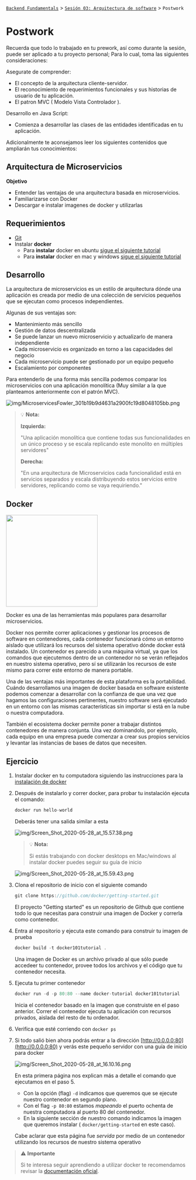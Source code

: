 [`Backend Fundamentals`](../../README.md) > [`Sesión 03: Arquitectura de software`](../README.md) > `Postwork`

# Postwork

Recuerda que todo lo trabajado en tu prework, así como durante la sesión, puede ser aplicado a tu proyecto personal; Para lo cual, toma las siguientes consideraciones:

Asegurate de comprender: 

- El concepto de la arquitectura cliente-servidor.
- El reconocimiento de requerimientos funcionales y sus historias de usuario de tu aplicación.
- El patron MVC ( Modelo Vista Controlador ).

Desarrollo en Java Script:
- Comienza a desarrollar las clases de las entidades identificadas en tu aplicación.

Adicionalmente te aconsejamos leer los siguientes contenidos que ampliarán tus conocimientos:

## Arquitectura de Microservicios

**Objetivo**

- Entender las ventajas de una arquitectura basada en microservicios.
- Familiarizarse con Docker
- Descargar e instalar imagenes de docker y utilizarlas

## Requerimientos

+ [Git](https://git-scm.com/downloads)
+ Instalar **docker**
  +  Para **instalar** docker en ubuntu  [sigue el siguiente tutorial](https://docs.docker.com/engine/install/ubuntu/)
  + Para **instalar** docker en mac y windows [sigue el siguiente tutorial](https://www.docker.com/products/docker-desktop)

## Desarrollo

La arquitectura de microservicios es un estilo de arquitectura dónde una aplicación es creada por medio de una colección de servicios pequeños que se ejecutan como procesos independientes.

Algunas de sus ventajas son:

- Mantenimiento más sencillo
- Gestión de datos descentralizada
- Se puede lanzar un nuevo microservicio y actualizarlo de manera independiente
- Cada microservicio es organizado en torno a las capacidades del negocio
- Cada microservicio puede ser gestionado por un equipo pequeño
- Escalamiento por componentes

Para entenderlo de una forma más sencilla podemos comparar los microservicios con una aplicación monolítica (Muy similar a la que planteamos anteriormente con el patrón MVC).

![img/MicroservicesFowler_301b19b9d4631a2900fc19d8048105bb.png](img/MicroservicesFowler_301b19b9d4631a2900fc19d8048105bb.png)

>💡 **Nota:**
>
> **Izquierda:**
>
> "Una aplicación monolítica que contiene todas sus funcionalidades en un único proceso y se escala replicando este monolito en múltiples servidores"
>
>**Derecha:**
>
>"En una arquitectura de Microservicios cada funcionalidad está en servicios separados y escala distribuyendo estos servicios entre servidores, replicando como se vaya requiriendo."

## **Docker**


<img src="https://external-content.duckduckgo.com/iu/?u=http%3A%2F%2Flogos-download.com%2Fwp-content%2Fuploads%2F2016%2F09%2FDocker_logo.png&f=1&nofb=1" width="250px">

Docker es una de las herramientas más populares para desarrollar microservicios.

Docker nos permite correr aplicaciones y gestionar los procesos de software en contenedores, cada contenedor funcionará cómo un entorno aislado que utilizará los recursos del sistema operativo dónde docker está instalado. Un contenedor es parecido a una máquina virtual, ya que los comandos que ejecutemos dentro de un contenedor no se verán reflejados en nuestro sistema operativo, pero sí se utilizarán los recursos de este mismo para correr este entorno de manera portable.

Una de las ventajas más importantes de esta plataforma es la portabilidad. Cuándo desarrollamos una imagen de docker basada en software existente podemos comenzar a desarrollar con la confianza de que una vez que hagamos las configuraciones pertinentes, nuestro software será ejecutado en un entorno con las mismas características sin importar si está en la nube o nuestra computadora.

También el ecosistema docker permite poner a trabajar distintos contenedores de manera conjunta. Una vez dominandolo, por ejemplo, cada equipo en una empresa puede comenzar a crear sus propios servicios y levantar las instancias de bases de datos que necesiten.

## **Ejercicio**

1. Instalar docker en tu computadora siguiendo las instrucciones para la [instalación de docker](https://docs.docker.com/engine/install/)
2. Después de instalarlo y correr docker, para probar tu instalación ejecuta el comando:

    ```jsx
    docker run hello-world
    ```

    Deberás tener una salida similar a esta

    ![img/Screen_Shot_2020-05-28_at_15.57.38.png](img/Screen_Shot_2020-05-28_at_15.57.38.png)

    >💡 **Nota:**
    >
    >Si estás trabajando con docker desktops en Mac/windows al instalar docker puedes seguir su guía de inicio

    ![img/Screen_Shot_2020-05-28_at_15.59.43.png](img/Screen_Shot_2020-05-28_at_15.59.43.png)

3. Clona el repositorio de inicio con el siguiente comando

    ```jsx
    git clone https://github.com/docker/getting-started.git
    ```

    El proyecto "Getting started" es un repositorio de Github que contiene todo lo que necesitas para construir una imagen de Docker y correrla como contenedor.

4. Entra al repositorio y ejecuta este comando para construir tu imagen de prueba

    ```jsx
    docker build -t docker101tutorial .
    ```

    Una imagen de Docker es un archivo privado al que sólo puede accedeer tu contenedor, provee todos los archivos y el código que tu contenedor necesita.

5. Ejecuta tu primer contenedor

    ```jsx
    docker run -d -p 80:80 --name docker-tutorial docker101tutorial
    ```

    Inicia el contenedor basado en la imagen que construiste en el paso anterior. Correr el contenedor ejecuta tu aplicación con recursos privados, aislada del resto de tu ordenador.

6. Verifica que esté corriendo con `docker ps`
7. Si todo salió bien ahora podrás entrar a la dirección [http://0.0.0.0:80](http://0.0.0.0:80) y verás este pequeño servidor con una guía de inicio para docker

    ![img/Screen_Shot_2020-05-28_at_16.10.16.png](img/Screen_Shot_2020-05-28_at_16.10.16.png)

    En esta primera página nos explican más a detalle el comando que ejecutamos en el paso 5.

    - Con la opción (flag) `-d` indicamos que queremos que se ejecute nuestro contenedor en segundo plano.
    - Con el flag `-p 80:80` estamos *mapeando* el puerto ochenta de nuestra computadora al puerto 80 del contenedor.
    - En la siguiente sección de nuestro comando indicamos la imagen que queremos instalar ( `docker/getting-started` en este caso).

    Cabe aclarar que esta página fue *servida* por medio de un contenedor utilizando los recursos de nuestro sistema operativo

> ⚠️ **Importante**
>
>Si te interesa seguir aprendiendo a utilizar docker te recomendamos revisar la [documentación oficial](https://docs.docker.com/).
